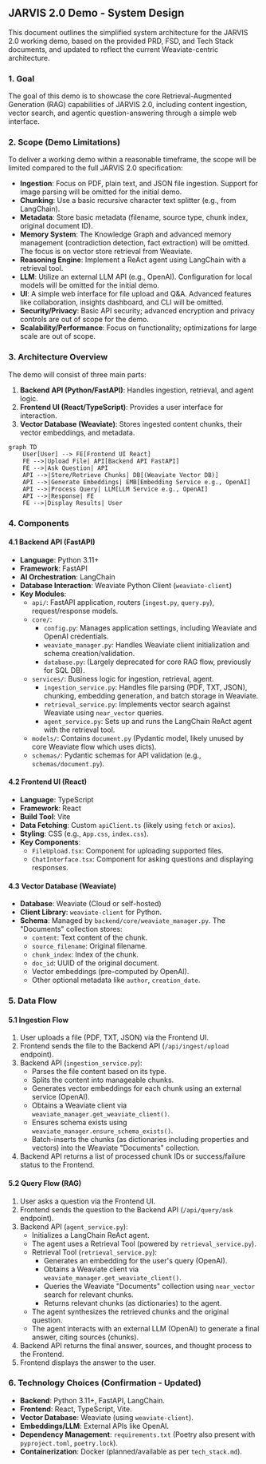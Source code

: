 ## JARVIS 2.0 Demo - System Design

This document outlines the simplified system architecture for the JARVIS 2.0 working demo, based on the provided PRD, FSD, and Tech Stack documents, and updated to reflect the current Weaviate-centric architecture.

### 1. Goal

The goal of this demo is to showcase the core Retrieval-Augmented Generation (RAG) capabilities of JARVIS 2.0, including content ingestion, vector search, and agentic question-answering through a simple web interface.

### 2. Scope (Demo Limitations)

To deliver a working demo within a reasonable timeframe, the scope will be limited compared to the full JARVIS 2.0 specification:

*   **Ingestion**: Focus on PDF, plain text, and JSON file ingestion. Support for image parsing will be omitted for the initial demo.
*   **Chunking**: Use a basic recursive character text splitter (e.g., from LangChain).
*   **Metadata**: Store basic metadata (filename, source type, chunk index, original document ID).
*   **Memory System**: The Knowledge Graph and advanced memory management (contradiction detection, fact extraction) will be omitted. The focus is on vector store retrieval from Weaviate.
*   **Reasoning Engine**: Implement a ReAct agent using LangChain with a retrieval tool.
*   **LLM**: Utilize an external LLM API (e.g., OpenAI). Configuration for local models will be omitted for the initial demo.
*   **UI**: A simple web interface for file upload and Q&A. Advanced features like collaboration, insights dashboard, and CLI will be omitted.
*   **Security/Privacy**: Basic API security; advanced encryption and privacy controls are out of scope for the demo.
*   **Scalability/Performance**: Focus on functionality; optimizations for large scale are out of scope.

### 3. Architecture Overview

The demo will consist of three main parts:

1.  **Backend API (Python/FastAPI)**: Handles ingestion, retrieval, and agent logic.
2.  **Frontend UI (React/TypeScript)**: Provides a user interface for interaction.
3.  **Vector Database (Weaviate)**: Stores ingested content chunks, their vector embeddings, and metadata.

```mermaid
graph TD
    User[User] --> FE[Frontend UI React]
    FE -->|Upload File| API[Backend API FastAPI]
    FE -->|Ask Question| API
    API -->|Store/Retrieve Chunks| DB[(Weaviate Vector DB)]
    API -->|Generate Embeddings| EMB[Embedding Service e.g., OpenAI]
    API -->|Process Query| LLM[LLM Service e.g., OpenAI]
    API -->|Response| FE
    FE -->|Display Results| User
```

### 4. Components

#### 4.1 Backend API (FastAPI)

*   **Language**: Python 3.11+
*   **Framework**: FastAPI
*   **AI Orchestration**: LangChain
*   **Database Interaction**: Weaviate Python Client (`weaviate-client`)
*   **Key Modules**:
    *   `api/`: FastAPI application, routers (`ingest.py`, `query.py`), request/response models.
    *   `core/`:
        *   `config.py`: Manages application settings, including Weaviate and OpenAI credentials.
        *   `weaviate_manager.py`: Handles Weaviate client initialization and schema creation/validation.
        *   `database.py`: (Largely deprecated for core RAG flow, previously for SQL DB).
    *   `services/`: Business logic for ingestion, retrieval, agent.
        *   `ingestion_service.py`: Handles file parsing (PDF, TXT, JSON), chunking, embedding generation, and batch storage in Weaviate.
        *   `retrieval_service.py`: Implements vector search against Weaviate using `near_vector` queries.
        *   `agent_service.py`: Sets up and runs the LangChain ReAct agent with the retrieval tool.
    *   `models/`: Contains `document.py` (Pydantic model, likely unused by core Weaviate flow which uses dicts).
    *   `schemas/`: Pydantic schemas for API validation (e.g., `schemas/document.py`).

#### 4.2 Frontend UI (React)

*   **Language**: TypeScript
*   **Framework**: React
*   **Build Tool**: Vite
*   **Data Fetching**: Custom `apiClient.ts` (likely using `fetch` or `axios`).
*   **Styling**: CSS (e.g., `App.css`, `index.css`).
*   **Key Components**:
    *   `FileUpload.tsx`: Component for uploading supported files.
    *   `ChatInterface.tsx`: Component for asking questions and displaying responses.

#### 4.3 Vector Database (Weaviate)

*   **Database**: Weaviate (Cloud or self-hosted)
*   **Client Library**: `weaviate-client` for Python.
*   **Schema**: Managed by `backend/core/weaviate_manager.py`. The "Documents" collection stores:
    *   `content`: Text content of the chunk.
    *   `source_filename`: Original filename.
    *   `chunk_index`: Index of the chunk.
    *   `doc_id`: UUID of the original document.
    *   Vector embeddings (pre-computed by OpenAI).
    *   Other optional metadata like `author`, `creation_date`.

### 5. Data Flow

#### 5.1 Ingestion Flow

1.  User uploads a file (PDF, TXT, JSON) via the Frontend UI.
2.  Frontend sends the file to the Backend API (`/api/ingest/upload` endpoint).
3.  Backend API (`ingestion_service.py`):
    *   Parses the file content based on its type.
    *   Splits the content into manageable chunks.
    *   Generates vector embeddings for each chunk using an external service (OpenAI).
    *   Obtains a Weaviate client via `weaviate_manager.get_weaviate_client()`.
    *   Ensures schema exists using `weaviate_manager.ensure_schema_exists()`.
    *   Batch-inserts the chunks (as dictionaries including properties and vectors) into the Weaviate "Documents" collection.
4.  Backend API returns a list of processed chunk IDs or success/failure status to the Frontend.

#### 5.2 Query Flow (RAG)

1.  User asks a question via the Frontend UI.
2.  Frontend sends the question to the Backend API (`/api/query/ask` endpoint).
3.  Backend API (`agent_service.py`):
    *   Initializes a LangChain ReAct agent.
    *   The agent uses a Retrieval Tool (powered by `retrieval_service.py`).
    *   Retrieval Tool (`retrieval_service.py`):
        *   Generates an embedding for the user's query (OpenAI).
        *   Obtains a Weaviate client via `weaviate_manager.get_weaviate_client()`.
        *   Queries the Weaviate "Documents" collection using `near_vector` search for relevant chunks.
        *   Returns relevant chunks (as dictionaries) to the agent.
    *   The agent synthesizes the retrieved chunks and the original question.
    *   The agent interacts with an external LLM (OpenAI) to generate a final answer, citing sources (chunks).
4.  Backend API returns the final answer, sources, and thought process to the Frontend.
5.  Frontend displays the answer to the user.

### 6. Technology Choices (Confirmation - Updated)

*   **Backend**: Python 3.11+, FastAPI, LangChain.
*   **Frontend**: React, TypeScript, Vite.
*   **Vector Database**: Weaviate (using `weaviate-client`).
*   **Embeddings/LLM**: External APIs like OpenAI.
*   **Dependency Management**: `requirements.txt` (Poetry also present with `pyproject.toml`, `poetry.lock`).
*   **Containerization**: Docker (planned/available as per `tech_stack.md`).
